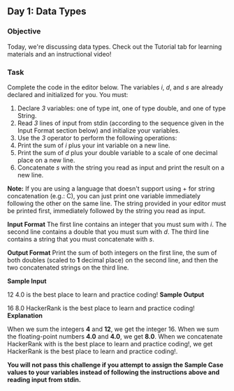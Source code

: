 ## Day 1: Data Types
### Objective
Today, we're discussing data types. Check out the Tutorial tab for learning materials and an instructional video!

### Task
Complete the code in the editor below. The variables _i_, _d_, and _s_ are already declared and initialized for you. You must:

1. Declare _3_ variables: one of type int, one of type double, and one of type String.
2. Read _3_ lines of input from stdin (according to the sequence given in the Input Format section below) and initialize your variables.
3. Use the _3_ operator to perform the following operations:
1. Print the sum of _i_ plus your int variable on a new line.
2. Print the sum of _d_ plus your double variable to a scale of one decimal place on a new line.
3. Concatenate _s_ with the string you read as input and print the result on a new line.

**Note:** If you are using a language that doesn't support using + for string concatenation (e.g.: C), you can just print one variable immediately following the other on the same line. The string provided in your editor must be printed first, immediately followed by the string you read as input.

**Input Format**
The first line contains an integer that you must sum with _i_.
The second line contains a double that you must sum with _d_.
The third line contains a string that you must concatenate with _s_.

**Output Format**
Print the sum of both integers on the first line, the sum of both doubles (scaled to **1** decimal place) on the second line, and then the two concatenated strings on the third line.

**Sample Input**

12
4.0 
is the best place to learn and practice coding! 
**Sample Output**

16 
8.0
HackerRank is the best place to learn and practice coding!  
**Explanation**

When we sum the integers **4** and **12**, we get the integer 16.
When we sum the floating-point numbers **4.0** and **4.0**, we get **8.0**.
When we concatenate HackerRank with is the best place to learn and practice coding!, we get HackerRank is the best place to learn and practice coding!.


**You will not pass this challenge if you attempt to assign the Sample Case values to your variables instead of following the instructions above and reading input from stdin.**